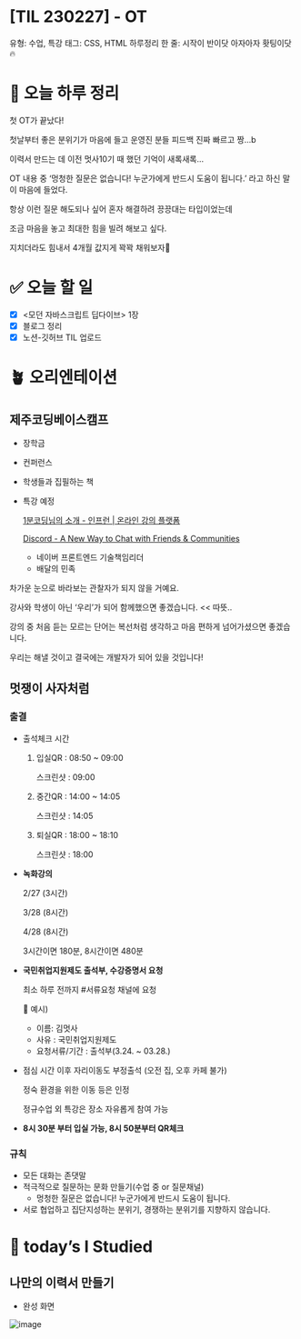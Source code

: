 # [TIL 230227] - OT

유형: 수업, 특강
태그: CSS, HTML
하루정리 한 줄: 시작이 반이닷 아자아자 홧팅이닷🔥

# 🌳 오늘 하루 정리


첫 OT가 끝났다!

첫날부터 좋은 분위기가 마음에 들고 운영진 분들 피드백 진짜 빠르고 짱…b

이력서 만드는 데 이전 멋사10기 때 했던 기억이 새록새록…

OT 내용 중 ‘멍청한 질문은 없습니다! 누군가에게 반드시 도움이 됩니다.’ 라고 하신 말이 마음에 들었다.

항상 이런 질문 해도되나 싶어 혼자 해결하려 끙끙대는 타입이었는데

조금 마음을 놓고 최대한 힘을 빌려 해보고 싶다.

지치더라도 힘내서 4개월 값지게 꽉꽉 채워보자🌼

# ✅ 오늘 할 일


- [x]  <모던 자바스크립트 딥다이브> 1장
- [x]  블로그 정리
- [x]  노션-깃허브 TIL 업로드

# 🪴 오리엔테이션


## 제주코딩베이스캠프

- 장학금
- 컨퍼런스
- 학생들과 집필하는 책
- 특강 예정
    
    [1분코딩님의 소개 - 인프런 | 온라인 강의 플랫폼](https://www.inflearn.com/users/@studiomeal)
    
    [Discord - A New Way to Chat with Friends & Communities](https://discordapp.com/channels/1073462796920049685/1073462797645656110/1079560902505930783)
    
    - 네이버 프론트엔드 기술책임리더
    - 배달의 민족

차가운 눈으로 바라보는 관찰자가 되지 않을 거예요.

강사와 학생이 아닌 ‘우리’가 되어 함께했으면 좋겠습니다. << 따뜻..

강의 중 처음 듣는 모르는 단어는 복선처럼 생각하고 마음 편하게 넘어가셨으면 좋겠습니다.

우리는 해낼 것이고 결국에는 개발자가 되어 있을 것입니다!

## 멋쟁이 사자처럼

### 출결

- 출석체크 시간
    1. 입실QR : 08:50 ~ 09:00
        
        스크린샷 : 09:00
        
    2. 중간QR : 14:00 ~ 14:05
        
        스크린샷 : 14:05
        
    3. 퇴실QR : 18:00 ~ 18:10
        
        스크린샷 : 18:00
        
- **녹화강의**
    
    2/27 (3시간)
    
    3/28 (8시간)
    
    4/28 (8시간)
    
    3시간이면 180분, 8시간이면 480분
    
- **국민취업지원제도 출석부, 수강증명서 요청**
    
    최소 하루 전까지 #서류요청 채널에 요청
    
    <aside>
    🤎 예시)
    
    - 이름: 김멋사
    - 사유 : 국민취업지원제도
    - 요청서류/기간 : 출석부(3.24. ~ 03.28.)
    </aside>
    
- 점심 시간 이후 자리이동도 부정출석 (오전 집, 오후 카페 불가)
    
    정숙 환경을 위한 이동 등은 인정
    
    정규수업 외 특강은 장소 자유롭게 참여 가능
    
- **8시 30분 부터 입실 가능, 8시 50분부터 QR체크**

### 규칙

- 모든 대화는 존댓말
- 적극적으로 질문하는 문화 만들기(수업 중 or 질문채널)
    - 멍청한 질문은 없습니다! 누군가에게 반드시 도움이 됩니다.
- 서로 협업하고 집단지성하는 분위기, 경쟁하는 분위기를 지향하지 않습니다.

# 📑 today’s I Studied


## 나만의 이력서 만들기

- 완성 화면

![image](https://user-images.githubusercontent.com/105140201/221511055-141e0f96-a86e-4204-b4ac-63fc32735375.png)

